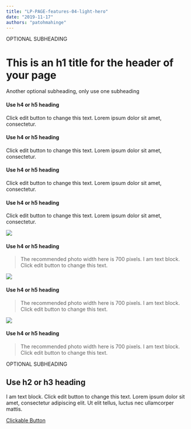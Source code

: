 ```yaml
---
title: "LP-PAGE-features-04-light-hero"
date: "2019-11-17"
authors: "patohmahinge"
---
```


OPTIONAL SUBHEADING

# This is an h1 title for the header of your page

Another optional subheading, only use one subheading

#### Use h4 or h5 heading

Click edit button to change this text. Lorem ipsum dolor sit amet, consectetur.

#### Use h4 or h5 heading

Click edit button to change this text. Lorem ipsum dolor sit amet, consectetur.

#### Use h4 or h5 heading

Click edit button to change this text. Lorem ipsum dolor sit amet, consectetur.

#### Use h4 or h5 heading

Click edit button to change this text. Lorem ipsum dolor sit amet, consectetur.

![](images/placeholder-700x450.jpg)

#### Use h4 or h5 heading

> The recommended photo width here is 700 pixels. I am text block. Click edit button to change this text.

![](images/placeholder-700x450.jpg)

#### Use h4 or h5 heading

> The recommended photo width here is 700 pixels. I am text block. Click edit button to change this text.

![](images/placeholder-700x450.jpg)

#### Use h4 or h5 heading

> The recommended photo width here is 700 pixels. I am text block. Click edit button to change this text.

OPTIONAL SUBHEADING

## Use h2 or h3 heading

I am text block. Click edit button to change this text. Lorem ipsum dolor sit amet, consectetur adipiscing elit. Ut elit tellus, luctus nec ullamcorper mattis.

[Clickable Button](#)
